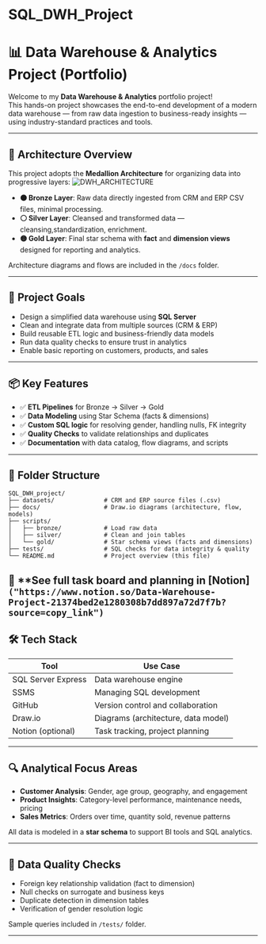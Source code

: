 # SQL_DWH_Project
# 📊 Data Warehouse & Analytics Project (Portfolio)

Welcome to my **Data Warehouse & Analytics** portfolio project!  
This hands-on project showcases the end-to-end development of a modern data warehouse — from raw data ingestion to business-ready insights — using industry-standard practices and tools.

---

## 🧱 Architecture Overview

This project adopts the **Medallion Architecture** for organizing data into progressive layers:
![DWH_ARCHITECTURE](https://github.com/user-attachments/assets/2022d843-2850-4c5d-b43f-c253d22e73e8)

- **🟤 Bronze Layer**: Raw data directly ingested from CRM and ERP CSV files, minimal processing.
- **⚪ Silver Layer**: Cleansed and transformed data — cleansing,standardization, enrichment.
- **🟡 Gold Layer**: Final star schema with **fact** and **dimension views** designed for reporting and analytics.

Architecture diagrams and flows are included in the `/docs` folder.

---

## 🎯 Project Goals

- Design a simplified data warehouse using **SQL Server**
- Clean and integrate data from multiple sources (CRM & ERP)
- Build reusable ETL logic and business-friendly data models
- Run data quality checks to ensure trust in analytics
- Enable basic reporting on customers, products, and sales

---

## 📦 Key Features

- ✅ **ETL Pipelines** for Bronze → Silver → Gold
- ✅ **Data Modeling** using Star Schema (facts & dimensions)
- ✅ **Custom SQL logic** for resolving gender, handling nulls, FK integrity
- ✅ **Quality Checks** to validate relationships and duplicates
- ✅ **Documentation** with data catalog, flow diagrams, and scripts

---

## 📂 Folder Structure
```
SQL_DWH_project/                                                                                                                                                                                                                            
├── datasets/              # CRM and ERP source files (.csv)                                                                                                                                                                                       
├── docs/                  # Draw.io diagrams (architecture, flow, models)                                                                                                                                                                    
├── scripts/                                                                                                                                                                                                                                    
│   ├── bronze/            # Load raw data                                                                                                                                                                                                      
│   ├── silver/            # Clean and join tables                                                                                                                                                                                                
│   └── gold/              # Star schema views (facts and dimensions)                                                                                                                                                                            
├── tests/                 # SQL checks for data integrity & quality                                                                                                                                                                          
└── README.md              # Project overview (this file)
```                                                                                                                                                                                      

📒 **See full task board and planning in [Notion] ``` ("https://www.notion.so/Data-Warehouse-Project-21374bed2e1280308b7dd897a72d7f7b?source=copy_link") ```
---

## 🛠️ Tech Stack

| Tool                  | Use Case                           |
|-----------------------|------------------------------------|
| SQL Server Express    | Data warehouse engine              |
| SSMS                  | Managing SQL development           |
| GitHub                | Version control and collaboration  |
| Draw.io               | Diagrams (architecture, data model)|
| Notion (optional)     | Task tracking, project planning    |

---

## 🔍 Analytical Focus Areas

- **Customer Analysis**: Gender, age group, geography, and engagement
- **Product Insights**: Category-level performance, maintenance needs, pricing
- **Sales Metrics**: Orders over time, quantity sold, revenue patterns

All data is modeled in a **star schema** to support BI tools and SQL analytics.

---

## 🧪 Data Quality Checks

- Foreign key relationship validation (fact to dimension)
- Null checks on surrogate and business keys
- Duplicate detection in dimension tables
- Verification of gender resolution logic

Sample queries included in `/tests/` folder.

---






